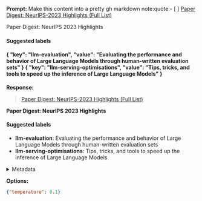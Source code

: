 **Prompt:**
Make this content into a pretty gh markdown note:quote:- [ ] [Paper Digest: NeurIPS-2023 Highlights (Full List)](https://www.paperdigest.org/data/neurips-2023-full.html)

Paper Digest: NeurIPS 2023 Highlights

#### Suggested labels
#### {   "key": "llm-evaluation",   "value": "Evaluating the performance and behavior of Large Language Models through human-written evaluation sets" } {   "key": "llm-serving-optimisations",   "value": "Tips, tricks, and tools to speed up the inference of Large Language Models" }

**Response:**
> [Paper Digest: NeurIPS-2023 Highlights (Full List)](https://www.paperdigest.org/data/neurips-2023-full.html)

**Paper Digest: NeurIPS 2023 Highlights**

#### Suggested labels
- **llm-evaluation**: Evaluating the performance and behavior of Large Language Models through human-written evaluation sets
- **llm-serving-optimisations**: Tips, tricks, and tools to speed up the inference of Large Language Models

<details><summary>Metadata</summary>

- Duration: 1595 ms
- Datetime: 2024-01-12T21:39:45.353029
- Model: gpt-3.5-turbo-0613

</details>

**Options:**
```json
{"temperature": 0.1}
```

